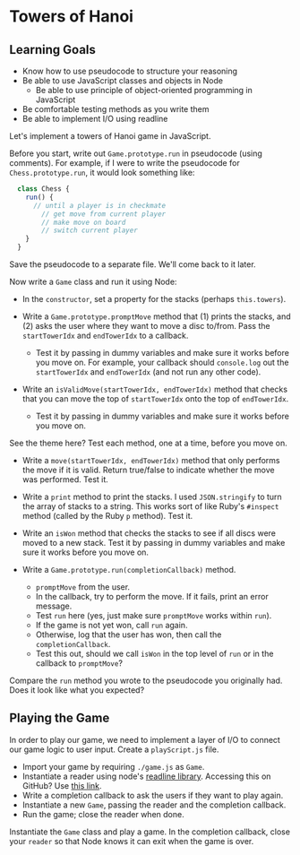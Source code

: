 # Towers of Hanoi

## Learning Goals

+ Know how to use pseudocode to structure your reasoning
+ Be able to use JavaScript classes and objects in Node
  + Be able to use principle of object-oriented programming in JavaScript
+ Be comfortable testing methods as you write them
+ Be able to implement I/O using readline

Let's implement a towers of Hanoi game in JavaScript.

Before you start, write out `Game.prototype.run` in pseudocode (using comments).
For example, if I were to write the pseudocode for `Chess.prototype.run`, it would
look something like:

```javascript
  class Chess {
    run() {
      // until a player is in checkmate
        // get move from current player
        // make move on board
        // switch current player
    }
  }
```

Save the pseudocode to a separate file.  We'll come back to it later.

Now write a `Game` class and run it using Node:

* In the `constructor`, set a property for the stacks (perhaps `this.towers`).

* Write a `Game.prototype.promptMove` method that (1) prints the stacks,
  and (2) asks the user where they want to move a disc to/from. Pass
  the `startTowerIdx` and `endTowerIdx` to a callback.  
    * Test it by passing in dummy variables and make sure it works
    before you move on.  For example, your callback should `console.log`
    out the `startTowerIdx` and `endTowerIdx` (and not run any other code).

* Write an `isValidMove(startTowerIdx, endTowerIdx)` method that
  checks that you can move the top of `startTowerIdx` onto the top of
  `endTowerIdx`.
  * Test it by passing in dummy variables and make sure it works before you move on.

See the theme here?  Test each method, one at a time, before you move on.

* Write a `move(startTowerIdx, endTowerIdx)` method that only performs
  the move if it is valid. Return true/false to indicate whether the
  move was performed.  Test it.

* Write a `print` method to print the stacks. I used `JSON.stringify`
  to turn the array of stacks to a string. This works sort of like
  Ruby's `#inspect` method (called by the Ruby `p` method). Test it.

* Write an `isWon` method that checks the stacks to see if all discs
  were moved to a new stack.  Test it by passing in dummy variables
  and make sure it works before you move on.

* Write a `Game.prototype.run(completionCallback)` method.
    * `promptMove` from the user.  
    * In the callback, try to perform the move. If it fails, print an
      error message.
    * Test `run` here (yes, just make sure `promptMove` works within `run`).
    * If the game is not yet won, call `run` again.
    * Otherwise, log that the user has won, then call the
      `completionCallback`.
    * Test this out, should we call `isWon` in the top level of `run` or in the callback to `promptMove`?

Compare the `run` method you wrote to the pseudocode you originally had. Does it look like what you expected?

## Playing the Game

In order to play our game, we need to implement a layer of I/O to connect our
game logic to user input. Create a `playScript.js` file.

  * Import your game by requiring `./game.js` as `Game`.
  * Instantiate a reader using node's [readline library][node-io]. Accessing this on GitHub? Use [this link][github-node-io].
  * Write a completion callback to ask the users if they want to play again.
  * Instantiate a new `Game`, passing the reader and the completion callback.
  * Run the game; close the reader when done.

Instantiate the `Game` class and play a game. In the completion
callback, close your `reader` so that Node knows it can exit when the
game is over.

[node-io]: intro-to-callbacks--file-i-o
[github-node-io]: https://github.com/appacademy/curriculum/blob/master/javascript/readings/intro-to-callbacks.md
